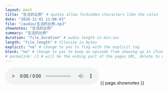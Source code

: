 ```yaml
---
layout: post
title: "生活的比例" # quotes allow forbidden characters like the colon
date: "2020-12-01 11:08:43"
file: "/audio/生活的比例.mp3"
shownotes: "生活的比例"
summary: "生活的比例"
duration: "file_duration" # audio length in min:sec
length: "file_length" # filesize in bytes
explicit: "no" # change to yes to flag with the explicit tag
block: "no" # change to yes to keep an episode from showing up in iTunes
# permalink: /1 # will be the ending part of the pages URL, delete to default to the title
---
```


<audio controls>
<source src="{{site.url}}{{site.baseurl}}{{ page.file }}" type="audio/x-mp3">
Your browser does not support the audio element.
</audio>
{{ page.shownotes }}
